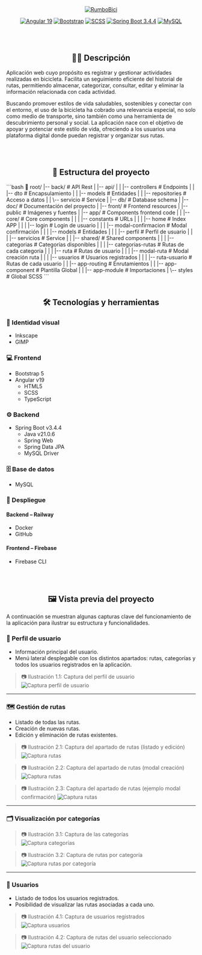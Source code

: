 <div align="center">
  <a href="https://rumbobici-7807d.web.app/home">
    <img src="doc/img/logo2color-rumbobici-300x150.png" alt="RumboBici">
  </a>

[![Angular 19](https://img.shields.io/badge/Angular_19-DD0031?style=for-the-badge&logo=angular&logoColor=white&labelColor=333333)](https://angular.dev/)
[![Bootstrap](https://img.shields.io/badge/Bootstrap_5-7952B3?style=for-the-badge&logo=bootstrap&logoColor=white&labelColor=333333)](https://getbootstrap.com/)
[![SCSS](https://img.shields.io/badge/SCSS-CC6699?style=for-the-badge&logo=sass&logoColor=white&labelColor=333333)](https://sass-lang.com/)
[![Spring Boot 3.4.4](https://img.shields.io/badge/Spring_Boot_3.4.4-6DB33F?style=for-the-badge&logo=spring-boot&logoColor=white&labelColor=333333)](https://spring.io/projects/spring-boot)
[![MySQL](https://img.shields.io/badge/MySQL-4479A1?style=for-the-badge&logo=mysql&logoColor=white&labelColor=333333)](https://www.mysql.com/)

</br></br>

##  🚴‍♂️  Descripción
</div>
Aplicación web cuyo propósito es registrar y gestionar actividades realizadas en bicicleta. Facilita un seguimiento eficiente del historial de rutas, permitiendo almacenar, categorizar, consultar, editar y eliminar la información relacionada con cada actividad.

Buscando promover estilos de vida saludables, sostenibles y conectar con el entorno, el uso de la bicicleta ha cobrado una relevancia especial, no solo como medio de transporte, sino también como una herramienta de descubrimiento personal y social. 
La aplicación nace con el objetivo de apoyar y potenciar este estilo de vida, ofreciendo a los usuarios una plataforma digital donde puedan registrar y organizar sus rutas. 

</br></br>

<div align="center">

## 📁 Estructura del proyecto
</div>
```bash
📁 root/
|-- back/                             # API Rest
|   |-- api/
|   |   |-- controllers               # Endpoints
|   |   |-- dto                       # Encapsulamiento
|   |   |-- models                    # Entidades
|   |   |-- repositories              # Acceso a datos
|   |   \-- servicio                  # Service
| 
|-- db/                               # Database schema
|
|-- doc/                              # Documentación del proyecto
|
|-- front/                            # Frontend resources
|   |-- public                        # Imágenes y fuentes
|   |-- app/                          # Components frontend code
|   |   |-- core/                     # Core components
|   |   |   |-- constants             # URLs
|   |   |   |-- home                  # Index APP 
|   |   |   |-- login                 # Login de usuario 
|   |   |   |-- modal-confirmacion    # Modal confirmación
|   |   |   |-- models                # Entidades
|   |   |   |-- perfil                # Perfil de usuario
|   |   |   |-- servicios             # Service
|   |   |-- shared/                   # Shared components
|   |   |   |-- categorias            # Categorías disponibles
|   |   |       |-- categorias-rutas  # Rutas de cada categoría
|   |   |   |-- ruta                  # Rutas de usuario
|   |   |       |-- modal-ruta        # Modal creación ruta
|   |   |   |-- usuarios              # Usuarios registrados 
|   |   |       |-- ruta-usuario      # Rutas de cada usuario
|   |   |-- app-routing               # Enrutamientos
|   |   |-- app-component             # Plantilla Global
|   |   |-- app-module                # Importaciones
|   \-- styles                        # Global SCSS
```
</br></br>

<div align="center">

## 🛠️ Tecnologías y herramientas
</div>

### 🎨 Identidad visual
- Inkscape
- GIMP

### 💻 Frontend
- Bootstrap 5
- Angular v19
  - HTML5
  - SCSS
  - TypeScript

### ⚙ Backend
- Spring Boot v3.4.4
  - Java v21.0.6
  - Spring Web
  - Spring Data JPA
  - MySQL Driver

### 🗄️ Base de datos
- MySQL

### 🚀 Despliegue

#### Backend – Railway
- Docker
- GitHub 

#### Frontend – Firebase
- Firebase CLI

</br></br>

<div align="center">

## 🖼️ Vista previa del proyecto
</div>

A continuación se muestran algunas capturas clave del funcionamiento de la aplicación para ilustrar su estructura y funcionalidades.

### 👤 Perfil de usuario
- Información principal del usuario.
- Menú lateral desplegable con los distintos apartados: rutas, categorías y todos los usuarios registrados en la aplicación.

> 📷 Ilustración 1.1: Captura del perfil de usuario  
![Captura perfil de usuario](doc/img/screen-perfil-git.png)

---

### 🗺️ Gestión de rutas
- Listado de todas las rutas.
- Creación de nuevas rutas.
- Edición y eliminación de rutas existentes.

> 📷 Ilustración 2.1: Captura del apartado de rutas (listado y edición)  
![Captura rutas](doc/img/screen-rutas.png)

> 📷 Ilustración 2.2: Captura del apartado de rutas (modal creación)
![Captura rutas](doc/img/screen-rutas-nueva-ruta.png)

> 📷 Ilustración 2.3: Captura del apartado de rutas (ejemplo modal confirmación)
![Captura rutas](doc/img/screen-ejemplo-modal-confirmacion.png)


---

### 🗂️ Visualización por categorías

> 📷 Ilustración 3.1: Captura de las categorías  
![Captura categorías](doc/img/screen-categorias-git.png)

> 📷 Ilustración 3.2: Captura de rutas por categoría  
![Captura rutas por categoría](doc/img/screen-rutas-categoria-git.png)

---

### 👥 Usuarios
- Listado de todos los usuarios registrados.
- Posibilidad de visualizar las rutas asociadas a cada uno.

> 📷 Ilustración 4.1: Captura de usuarios registrados  
![Captura usuarios](doc/img/screen-usuarios-regitrados-git.png)

> 📷 Ilustración 4.2: Captura de rutas del usuario seleccionado  
![Captura rutas del usuario](doc/img/screen-rutas-usuarios-regitrados-git.png)
